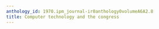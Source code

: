 ```yaml
---
anthology_id: 1970.ipm_journal-ir0anthology0volumeA6A2.8
title: Computer technology and the congress
---
```

